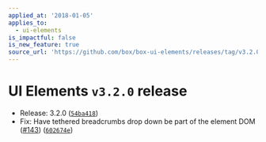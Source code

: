 ```yaml
---
applied_at: '2018-01-05'
applies_to:
  - ui-elements
is_impactful: false
is_new_feature: true
source_url: 'https://github.com/box/box-ui-elements/releases/tag/v3.2.0'
---
```


# UI Elements `v3.2.0` release


* Release: 3.2.0 ([`54ba418`](https://github.com/box/box-ui-elements/commit[`54ba418`](https://github.com/box/box-ui-elements/commit/54ba418)))
* Fix: Have tethered breadcrumbs drop down be part of the element DOM ([#143](https://github.com/box/box-ui-elements/pull/143)) ([`602674e`](https://github.com/box/box-ui-elements/commit[`602674e`](https://github.com/box/box-ui-elements/commit/602674e)))



